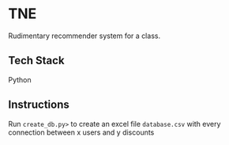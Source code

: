 # TNE

Rudimentary recommender system for a class.

## Tech Stack

Python

## Instructions

Run `create_db.py>` to create an excel file `database.csv` with every connection between x users and y discounts

